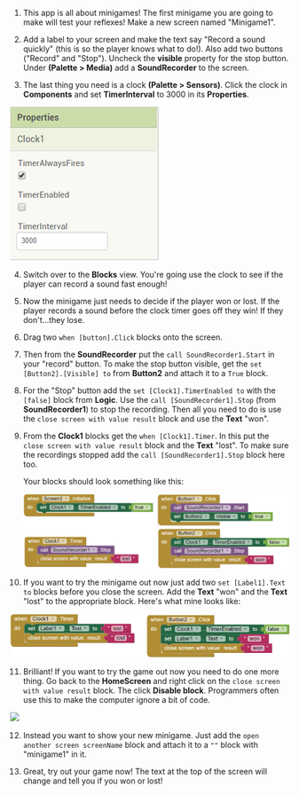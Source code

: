 1. This app is all about minigames! The first minigame you are going to make will test your reflexes! Make a new screen named "Minigame1".

2. Add a label to your screen and make the text say "Record a sound quickly" \(this is so the player knows what to do!\). Also add two buttons ("Record" and "Stop"). Uncheck the **visible** property for the stop button. Under **\(Palette > Media\)** add a **SoundRecorder** to the screen.

3. The last thing you need is a clock **\(Palette > Sensors\)**. Click the clock in **Components** and set **TimerInterval** to 3000 in its **Properties**.

  ![](/assets/clockproperties.png)

4. Switch over to the **Blocks** view. You're going use the clock to see if the player can record a sound fast enough!

5. Now the minigame just needs to decide if the player won or lost. If the player records a sound before the clock timer goes off they win! If they don't...they lose.

6. Drag two `when [button].Click` blocks onto the screen.

7. Then from the **SoundRecorder** put the `call SoundRecorder1.Start` in your "record" button. To make the stop button visible, get the `set [Button2].[Visible] to` from **Button2** and attach it to a `True` block.

8. For the "Stop" button add the `set [Clock1].TimerEnabled to` with the `[false]` block from **Logic**. Use the `call [SoundRecorder1].Stop` (from **SoundRecorder1**) to stop the recording. Then all you need to do is use the `close screen with value result` block and use the **Text** "won".

9. From the **Clock1** blocks get the `when [Clock1].Timer`. In this put the `close screen with value result` block and the **Text** "lost". To make sure the recordings stopped add the `call [SoundRecorder1].Stop` block here too.

   Your blocks should look something like this:  

   ![](/assets/soundrecordingminigame.png)

10. If you want to try the minigame out now just add two `set [Label1].Text to` blocks before you close the screen. Add the **Text** "won" and the **Text** "lost" to the appropriate block. Here's what mine looks like:

  ![](/assets/testingminigame.png)

11. Brilliant! If you want to try the game out now you need to do one more thing. Go back to the **HomeScreen** and right click on the `close screen with value result` block. The click **Disable block**. Programmers often use this to make the computer ignore a bit of code.

   ![](/assets/disablingABlock.png)

12. Instead you want to show your new minigame. Just add the `open another screen screenName` block and attach it to a `""` block with "minigame1" in it.

13. Great, try out your game now! The text at the top of the screen will change and tell you if you won or lost!
